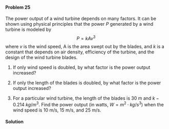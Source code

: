 <div class="alert alert-warning" role="alert">
<h4 class="alert-heading">Problem 25</h4>

The power output of a wind turbine depends on many factors. It can be shown using physical principles that the power $P$ generated by a wind turbine is modeled by
$$P = kAv^3$$
where $v$ is the wind speed, A is the area swept out by the blades, and $k$ is a constant that depends on air density,  efficiency of the turbine, and the design of the wind turbine blades. 

1. If only wind speed is doubled, by what factor is the power output increased?

2. If only the length of the blades is doubled, by what factor is the power output increased?

3. For a particular wind turbine, the length of the blades is $30$ m and $k − 0.214 \  kg/m^3$. Find the power output (in
watts, $W = m^2 \cdot kg/s^3$) when the wind speed is $10$ m/s, $15$ m/s, and $25$ m/s.

</div>

<div class="alert alert-success" role="alert">
<h4 class="alert-heading">Solution</h4>



</div>

